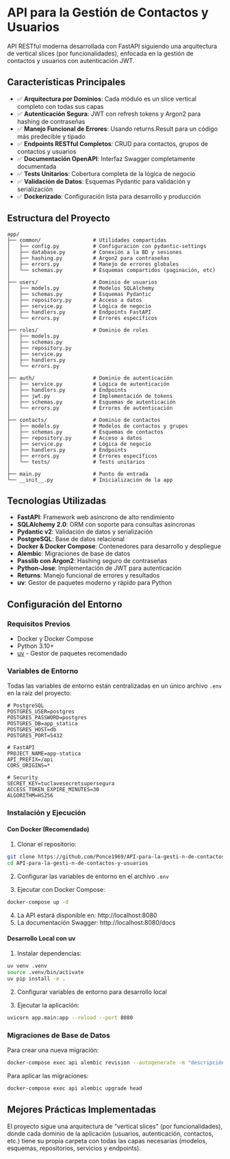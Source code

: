 # API para la Gestión de Contactos y Usuarios

API RESTful moderna desarrollada con FastAPI siguiendo una arquitectura de vertical slices (por funcionalidades), enfocada en la gestión de contactos y usuarios con autenticación JWT.

## Características Principales

- ✅ **Arquitectura por Dominios**: Cada módulo es un slice vertical completo con todas sus capas
- ✅ **Autenticación Segura**: JWT con refresh tokens y Argon2 para hashing de contraseñas
- ✅ **Manejo Funcional de Errores**: Usando returns.Result para un código más predecible y tipado
- ✅ **Endpoints RESTful Completos**: CRUD para contactos, grupos de contactos y usuarios
- ✅ **Documentación OpenAPI**: Interfaz Swagger completamente documentada
- ✅ **Tests Unitarios**: Cobertura completa de la lógica de negocio
- ✅ **Validación de Datos**: Esquemas Pydantic para validación y serialización
- ✅ **Dockerizado**: Configuración lista para desarrollo y producción

## Estructura del Proyecto

```
app/
├── common/                 # Utilidades compartidas
│   ├── config.py           # Configuración con pydantic-settings
│   ├── database.py         # Conexión a la BD y sesiones
│   ├── hashing.py          # Argon2 para contraseñas
│   ├── errors.py           # Manejo de errores globales
│   └── schemas.py          # Esquemas compartidos (paginación, etc)
│
├── users/                  # Dominio de usuarios
│   ├── models.py           # Modelos SQLAlchemy
│   ├── schemas.py          # Esquemas Pydantic
│   ├── repository.py       # Acceso a datos
│   ├── service.py          # Lógica de negocio
│   ├── handlers.py         # Endpoints FastAPI
│   └── errors.py           # Errores específicos
│
├── roles/                  # Dominio de roles
│   ├── models.py
│   ├── schemas.py
│   ├── repository.py
│   ├── service.py
│   ├── handlers.py
│   └── errors.py
│
├── auth/                   # Dominio de autenticación
│   ├── service.py          # Lógica de autenticación
│   ├── handlers.py         # Endpoints
│   ├── jwt.py              # Implementación de tokens
│   ├── schemas.py          # Esquemas de autenticación
│   └── errors.py           # Errores de autenticación
│
├── contacts/               # Dominio de contactos
│   ├── models.py           # Modelos de contactos y grupos
│   ├── schemas.py          # Esquemas de contactos
│   ├── repository.py       # Acceso a datos
│   ├── service.py          # Lógica de negocio
│   ├── handlers.py         # Endpoints
│   ├── errors.py           # Errores específicos
│   └── tests/              # Tests unitarios
│
├── main.py                 # Punto de entrada
└── __init__.py             # Inicialización de la app
```

## Tecnologías Utilizadas

- **FastAPI**: Framework web asíncrono de alto rendimiento
- **SQLAlchemy 2.0**: ORM con soporte para consultas asíncronas
- **Pydantic v2**: Validación de datos y serialización
- **PostgreSQL**: Base de datos relacional
- **Docker & Docker Compose**: Contenedores para desarrollo y despliegue
- **Alembic**: Migraciones de base de datos
- **Passlib con Argon2**: Hashing seguro de contraseñas
- **Python-Jose**: Implementación de JWT para autenticación
- **Returns**: Manejo funcional de errores y resultados
- **uv**: Gestor de paquetes moderno y rápido para Python

## Configuración del Entorno

### Requisitos Previos

- Docker y Docker Compose
- Python 3.10+
- [uv](https://github.com/astral-sh/uv) - Gestor de paquetes recomendado

### Variables de Entorno

Todas las variables de entorno están centralizadas en un único archivo `.env` en la raíz del proyecto:

```env
# PostgreSQL
POSTGRES_USER=postgres
POSTGRES_PASSWORD=postgres
POSTGRES_DB=app_statica
POSTGRES_HOST=db
POSTGRES_PORT=5432

# FastAPI
PROJECT_NAME=app-statica
API_PREFIX=/api
CORS_ORIGINS=*

# Security
SECRET_KEY=tuclavesecretsupersegura
ACCESS_TOKEN_EXPIRE_MINUTES=30
ALGORITHM=HS256
```

### Instalación y Ejecución

#### Con Docker (Recomendado)

1. Clonar el repositorio:
```bash
git clone https://github.com/Ponce1969/API-para-la-gesti-n-de-contactos-y-usuarios.git
cd API-para-la-gesti-n-de-contactos-y-usuarios
```

2. Configurar las variables de entorno en el archivo `.env`

3. Ejecutar con Docker Compose:
```bash
docker-compose up -d
```

4. La API estará disponible en: http://localhost:8080
5. La documentación Swagger: http://localhost:8080/docs

#### Desarrollo Local con uv

1. Instalar dependencias:
```bash
uv venv .venv
source .venv/bin/activate
uv pip install -e .
```

2. Configurar variables de entorno para desarrollo local

3. Ejecutar la aplicación:
```bash
uvicorn app.main:app --reload --port 8080
```

### Migraciones de Base de Datos

Para crear una nueva migración:
```bash
docker-compose exec api alembic revision --autogenerate -m "descripción"
```

Para aplicar las migraciones:
```bash
docker-compose exec api alembic upgrade head
```

## Mejores Prácticas Implementadas

El proyecto sigue una arquitectura de "vertical slices" (por funcionalidades), donde cada dominio de la aplicación (usuarios, autenticación, contactos, etc.) tiene su propia carpeta con todas las capas necesarias (modelos, esquemas, repositorios, servicios y endpoints).
